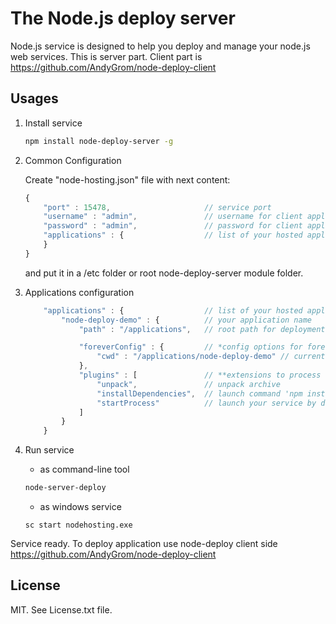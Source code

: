 The Node.js deploy server
=========================
Node.js service is designed to help you deploy and manage your node.js web services. 
This is server part. Client part is https://github.com/AndyGrom/node-deploy-client

Usages
------------
1. Install service

	```bash
	npm install node-deploy-server -g
	```

2. Common Configuration

   Create "node-hosting.json" file with next content:
	```javascript
	{
		"port" : 15478,						// service port
		"username" : "admin",				// username for client application
		"password" : "admin",				// password for client application
		"applications" : {                  // list of your hosted applications (see below)
		}
	}
	```
	and put it in a /etc folder or root node-deploy-server module folder.

3. Applications configuration
    ```javascript
		"applications" : {                  // list of your hosted applications
			"node-deploy-demo" : {			// your application name
				"path" : "/applications",	// root path for deployment application

				"foreverConfig" : {			// *config options for forever-monitor, if corresponding plugin is switched on
					"cwd" : "/applications/node-deploy-demo" // current working dir for application
				},
				"plugins" : [               // **extensions to process received file
                    "unpack",               // unpack archive
                    "installDependencies",  // launch command 'npm install' into root folder
                    "startProcess"          // launch your service by dint of forever-monitor (see <https://github.com/nodejitsu/forever-monitor>)
				]
			}
		}
    ```

4. Run service

    * as command-line tool
	```bash
	node-server-deploy
	```

	* as windows service
	```command
	sc start nodehosting.exe
	```

Service ready. To deploy application use node-deploy client side <https://github.com/AndyGrom/node-deploy-client>

License
-------
MIT. See License.txt file.